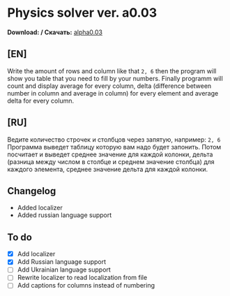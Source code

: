 # Physics solver ver. a0.03

**Download: / Скачать:** [alpha0.03](https://github.com/kokivanov/Physic-solver/releases/download/a0.03/Physics.solver.exe "link")

## [EN]
Write the amount of rows and column like that `2, 6` then the program will show you table that you need to fill by your numbers. Finally programm will count and display average for every column, delta (difference between number in column and average in column) for every element and average delta for every column.

## [RU]
Ведите количество строчек и столбцов через запятую, например: `2, 6` Программа выведет таблицу которую вам надо будет запонить. Потом посчитает и выведет среднее значение для каждой колонки, дельта (разница между числом в столбце и среднем значение столбца) для каждого элемента, среднее значение дельта для каждой колонки.

## Changelog
- Added localizer
- Added russian language support

## To do
- [X] Add localizer
- [X] Add Russian language support
- [ ] Add Ukrainian language support
- [ ] Rewrite localizer to read localization from file
- [ ] Add captions for columns instead of numbering
